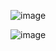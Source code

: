![image](https://github.com/Mardonbekmelsov/dars_3_uy_shi/assets/153820615/3bf214ed-c645-43c9-816f-9ff6b6754a5f)

![image](https://github.com/Mardonbekmelsov/dars_3_uy_shi/assets/153820615/55f9e5c9-1e26-4e4f-b108-553d0260055e)

